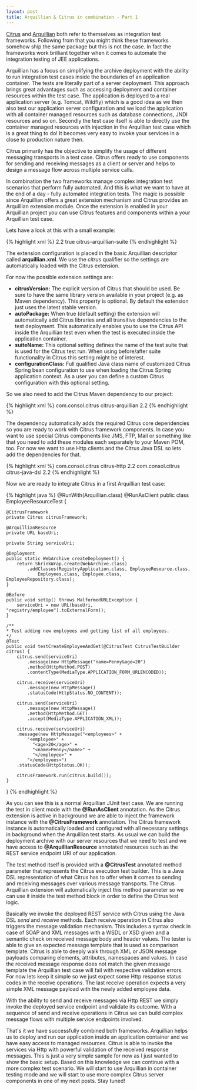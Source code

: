 ```yaml
---
layout: post
title: Arquillian & Citrus in combination - Part 1
---
```


<a href="http://www.citrusframework.org" title="Citrus framework" target="_blank">Citrus</a> and <a href="http://arquillian.org/" title="Arquillian" target="_blank">Arquillian</a>
both refer to themselves as integration test frameworks. Following from that you might think these frameworks somehow ship the same package but this is not the case. In fact the frameworks work
brilliant together when it comes to automate the integration testing of JEE applications.

Arquillian has a focus on simplifying the archive deployment with the ability to run integration test cases inside the boundaries of an application container.
The tests are literally part of a server deployment. This approach brings great advantages such as accessing deployment and container resources within the test case.
The application is deployed to a real application server (e.g. Tomcat, Wildfly) which is a good idea as we then also test our application server configuration and we load
the application with all container managed resources such as database connections, JNDI resources and so on. Secondly the test case itself is able to directly use the
container managed resources with injection in the Arquillian test case which is a great thing to do! It becomes very easy to invoke your services in a close to production
nature then.

Citrus primarily has the objective to simplify the usage of different messaging transports in a test case. Citrus offers ready to use components for sending and receiving
messages as a client or server and helps to design a message flow across multiple service calls.

In combination the two frameworks manage complex integration test scenarios that perform fully automated. And this is what we want to have at the end of a day - fully automated integration tests.
The magic is possible since Arquillian offers a great extension mechanism and Citrus provides an Arquillian extension module. Once the extension is enabled in your Arquillian project
you can use Citrus features and components within a your Arquillian test case.

Lets have a look at this with a small example:

{% highlight xml %}
<extension qualifier="citrus">
  <property name="citrusVersion">2.2</property>
  <property name="autoPackage">true</property>
  <property name="suiteName">citrus-arquillian-suite</property>
</extension>
{% endhighlight %}

The extension configuration is placed in the basic Arquillian descriptor called __arquillian.xml__. We use the _citrus_ qualifier so the settings are automatically loaded with the Citrus extension.

For now the possible extension settings are:

* __citrusVersion:__ The explicit version of Citrus that should be used. Be sure to have the same library version available in your project (e.g. as Maven dependency). This property is optional. By default the extension just uses the latest stable version.
* __autoPackage:__ When true (default setting) the extension will automatically add Citrus libraries and all transitive dependencies to the test deployment. This automatically enables you to use the Citrus API inside the Arquillian test even when the test is executed inside the application container.
* __suiteName:__ This optional setting defines the name of the test suite that is used for the Citrus test run. When using before/after suite functionality in Citrus this setting might be of interest.
* __configurationClass:__ Full qualified Java class name of customized Citrus Spring bean configuration to use when loading the Citrus Spring application context. As a user you can define a custom Citrus configuration with this optional setting.

So we also need to add the Citrus Maven dependency to our project:

{% highlight xml %}
<dependency>
  <groupId>com.consol.citrus</groupId>
  <artifactId>citrus-arquillian</artifactId>
  <version>2.2</version>
</dependency>
{% endhighlight %}

The dependency automatically adds the required Citrus core dependencies so you are ready to work with Citrus framework components. In case you want to use special Citrus components like JMS, FTP, Mail or something like that you need to
add these modules each separately to your Maven POM, too. For now we want to use Http clients and the Citrus Java DSL so lets add the dependencies for that.

{% highlight xml %}
<dependency>
  <groupId>com.consol.citrus</groupId>
  <artifactId>citrus-http</artifactId>
  <version>2.2</version>
</dependency>
<dependency>
  <groupId>com.consol.citrus</groupId>
  <artifactId>citrus-java-dsl</artifactId>
  <version>2.2</version>
</dependency>
{% endhighlight %}

Now we are ready to integrate Citrus in a first Arquillian test case:

{% highlight java %}
@RunWith(Arquillian.class)
@RunAsClient
public class EmployeeResourceTest {

    @CitrusFramework
    private Citrus citrusFramework;

    @ArquillianResource
    private URL baseUri;

    private String serviceUri;

    @Deployment
    public static WebArchive createDeployment() {
        return ShrinkWrap.create(WebArchive.class)
            .addClasses(RegistryApplication.class, EmployeeResource.class,
                Employees.class, Employee.class, EmployeeRepository.class);
    }

    @Before
    public void setUp() throws MalformedURLException {
        serviceUri = new URL(baseUri, "registry/employee").toExternalForm();
    }

    /**
    * Test adding new employees and getting list of all employees.
    */
    @Test
    public void testCreateEmployeeAndGet(@CitrusTest CitrusTestBuilder citrus) {
        citrus.send(serviceUri)
            .message(new HttpMessage("name=Penny&age=20")
            .method(HttpMethod.POST)
            .contentType(MediaType.APPLICATION_FORM_URLENCODED));

        citrus.receive(serviceUri)
            .message(new HttpMessage()
            .statusCode(HttpStatus.NO_CONTENT));

        citrus.send(serviceUri)
            .message(new HttpMessage()
            .method(HttpMethod.GET)
            .accept(MediaType.APPLICATION_XML));

        citrus.receive(serviceUri)
        .message(new HttpMessage("<employees>" +
            "<employee>" +
              "<age>20</age>" +
              "<name>Penny</name>" +
              "</employee>" +
            "</employees>")
        .statusCode(HttpStatus.OK));

        citrusFramework.run(citrus.build());
    }
}
{% endhighlight %}

As you can see this is a normal Arquillian JUnit test case. We are running the test in client mode with the __@RunAsClient__ annotation. As the
Citrus extension is active in background we are able to inject the framework instance with the __@CitrusFramework__ annotation. The Citrus
framework instance is automatically loaded and configured with all necessary settings in background when the Arquillian test starts. As usual
we can build the deployment archive with our server resources that we need to test and we have access to __@ArquillianResource__ annotated
resources such as the REST service endpoint URI of our application.

The test method itself is provided with a __@CitrusTest__ annotated method parameter that represents the Citrus execution test builder. This is a Java DSL representation
of what Citrus has to offer when it comes to sending and receiving messages over various message transports. The Citrus Arquillian extension will automatically inject
this method parameter so we can use it inside the test method block in order to define the Citrus test logic.

Basically we invoke the deployed REST service with Citrus using the Java DSL _send_ and _receive_ methods. Each receive operation in Citrus also triggers the message validation mechanism. This includes
a syntax check in case of SOAP and XML messages with a WSDL or XSD given and a semantic check on received message body and header values. The tester is able to give an expected message template that is used
as comparison template. Citrus is able to deeply walk through XML or JSON message payloads comparing elements, attributes, namespaces and values. In case the received message response does not match the given message template
the Arquillian test case will fail with respective validation errors. For now lets keep it simple so we just expect some Http response status codes in the receive operations. The last receive operation expects a very simple XML
message payload with the newly added employee data.

With the ability to send and receive messages via Http REST we simply invoke the deployed service endpoint and validate its outcome. With a sequence of send and receive operations in Citrus we can build complex message flows with
multiple service endpoints involved.

That's it we have successfully combined both frameworks. Arquillian helps us to deploy and run our application inside an application container and we have easy access to managed resources. Citrus is able to invoke the services via Http with
powerful validation of the received response messages. This is just a very simple sample for now as I just wanted to show the basic setup. Based on this knowledge we can continue with a more complex test scenario. We will start
to use Arquillian in container testing mode and we will start to use more complex Citrus server components in one of my next posts. Stay tuned!